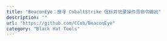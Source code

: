 ```yaml
---
title: "BeaconEye：搜寻 CobaltStrike 信标并记录操作员命令输出"
description: ""
url: "https://github.com/CCob/BeaconEye"
category: "Black Hat Tools"
---
```

